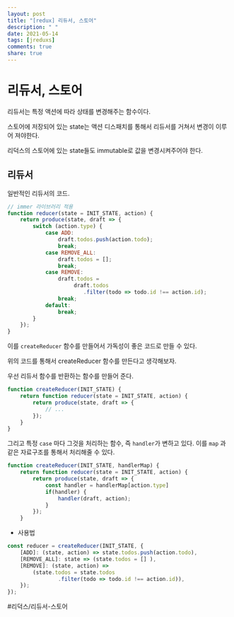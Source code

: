 ```yaml
---
layout: post
title: "[redux] 리듀서, 스토어"
description: " "
date: 2021-05-14
tags: [jreduxs]
comments: true
share: true
---
```



#  리듀서, 스토어
리듀서는 특정 액션에 따라 상태를 변경해주는 함수이다.

스토어에 저장되어 있는 state는 액션 디스패치를 통해서 리듀서를 거쳐서 변경이 이루어 져야한다.

리덕스의 스토어에 있는 state들도 immutable로 값을 변경시켜주어야 한다.


## 리듀서

일반적인 리듀서의 코드.

```js
// immer 라이브러리 적용
function reducer(state = INIT_STATE, action) {
	return produce(state, draft => {
		switch (action.type) {
			case ADD:
				draft.todos.push(action.todo);
				break;
			case REMOVE_ALL:
				draft.todos = [];
				break;
			case REMOVE:
				draft.todos = 
					 draft.todos
						.filter(todo => todo.id !== action.id);
				break;
			default: 
				break;
		}
	});
}	
```


이를 `createReducer` 함수를 만들어서 가독성이 좋은 코드로 만들 수 있다.

위의 코드를 통해서 createReducer 함수를 만든다고 생각해보자.

우선 리듀서 함수를 반환하는 함수를 만들어 준다.

```js
function createReducer(INIT_STATE) {
	return function reducer(state = INIT_STATE, action) {
		return produce(state, draft => {
			// ...
		});	
	}	
}
```

그리고 특정 `case` 마다 그것을 처리하는 함수, 즉 `handler`가 변하고 있다. 이를 `map` 과 같은 자료구조를 통해서 처리해줄 수 있다.


```javascript
function createReducer(INIT_STATE, handlerMap) {
	return function reducer(state = INIT_STATE, action) {
		return produce(state, draft => {
			const handler = handlerMap[action.type]
			if(handler) {
				handler(draft, action);
			}
		});	
	}
```


- 사용법

```javascript
const reducer = createReducer(INIT_STATE, {
	[ADD]: (state, action) => state.todos.push(action.todo),
	[REMOVE_ALL]: state => (state.todos = [] ),
	[REMOVE]: (state, action) =>
		(state.todos = state.todos
				.filter(todo => todo.id !== action.id)),
	});
});
```



#리덕스/리듀서-스토어
